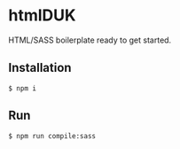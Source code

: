 # htmlDUK
HTML/SASS boilerplate ready to get started.

## Installation

```console
$ npm i
```

## Run

```console
$ npm run compile:sass
```